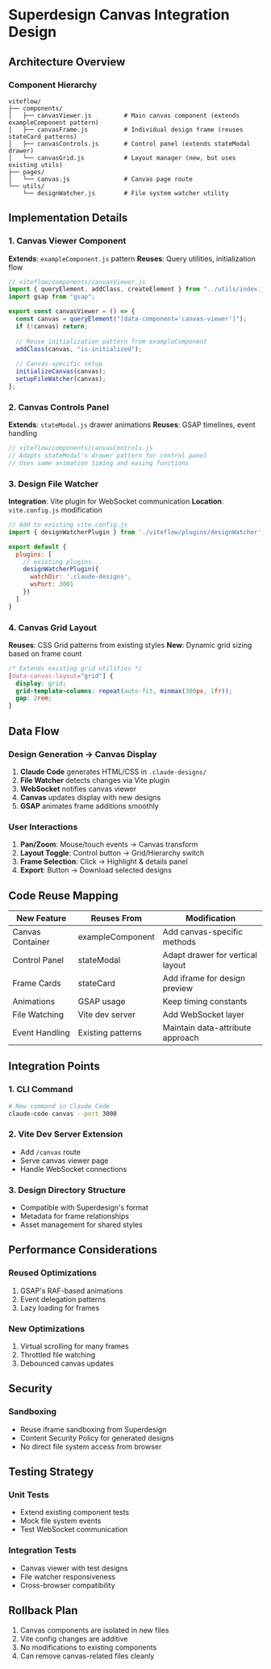 # Superdesign Canvas Integration Design

## Architecture Overview

### Component Hierarchy
```
viteflow/
├── components/
│   ├── canvasViewer.js         # Main canvas component (extends exampleComponent pattern)
│   ├── canvasFrame.js          # Individual design frame (reuses stateCard patterns)
│   ├── canvasControls.js       # Control panel (extends stateModal drawer)
│   └── canvasGrid.js           # Layout manager (new, but uses existing utils)
├── pages/
│   └── canvas.js               # Canvas page route
└── utils/
    └── designWatcher.js        # File system watcher utility
```

## Implementation Details

### 1. Canvas Viewer Component
**Extends**: `exampleComponent.js` pattern
**Reuses**: Query utilities, initialization flow

```javascript
// viteflow/components/canvasViewer.js
import { queryElement, addClass, createElement } from "../utils/index.js";
import gsap from "gsap";

export const canvasViewer = () => {
  const canvas = queryElement("[data-component='canvas-viewer']");
  if (!canvas) return;
  
  // Reuse initialization pattern from exampleComponent
  addClass(canvas, "is-initialized");
  
  // Canvas-specific setup
  initializeCanvas(canvas);
  setupFileWatcher(canvas);
};
```

### 2. Canvas Controls Panel
**Extends**: `stateModal.js` drawer animations
**Reuses**: GSAP timelines, event handling

```javascript
// viteflow/components/canvasControls.js
// Adapts stateModal's drawer pattern for control panel
// Uses same animation timing and easing functions
```

### 3. Design File Watcher
**Integration**: Vite plugin for WebSocket communication
**Location**: `vite.config.js` modification

```javascript
// Add to existing vite.config.js
import { designWatcherPlugin } from './viteflow/plugins/designWatcher';

export default {
  plugins: [
    // existing plugins...
    designWatcherPlugin({
      watchDir: '.claude-designs',
      wsPort: 3001
    })
  ]
}
```

### 4. Canvas Grid Layout
**Reuses**: CSS Grid patterns from existing styles
**New**: Dynamic grid sizing based on frame count

```css
/* Extends existing grid utilities */
[data-canvas-layout="grid"] {
  display: grid;
  grid-template-columns: repeat(auto-fit, minmax(300px, 1fr));
  gap: 2rem;
}
```

## Data Flow

### Design Generation → Canvas Display
1. **Claude Code** generates HTML/CSS in `.claude-designs/`
2. **File Watcher** detects changes via Vite plugin
3. **WebSocket** notifies canvas viewer
4. **Canvas** updates display with new designs
5. **GSAP** animates frame additions smoothly

### User Interactions
1. **Pan/Zoom**: Mouse/touch events → Canvas transform
2. **Layout Toggle**: Control button → Grid/Hierarchy switch
3. **Frame Selection**: Click → Highlight & details panel
4. **Export**: Button → Download selected designs

## Code Reuse Mapping

| New Feature | Reuses From | Modification |
|-------------|-------------|--------------|
| Canvas Container | exampleComponent | Add canvas-specific methods |
| Control Panel | stateModal | Adapt drawer for vertical layout |
| Frame Cards | stateCard | Add iframe for design preview |
| Animations | GSAP usage | Keep timing constants |
| File Watching | Vite dev server | Add WebSocket layer |
| Event Handling | Existing patterns | Maintain data-attribute approach |

## Integration Points

### 1. CLI Command
```bash
# New command in Claude Code
claude-code canvas --port 3000
```

### 2. Vite Dev Server Extension
- Add `/canvas` route
- Serve canvas viewer page
- Handle WebSocket connections

### 3. Design Directory Structure
- Compatible with Superdesign's format
- Metadata for frame relationships
- Asset management for shared styles

## Performance Considerations

### Reused Optimizations
1. GSAP's RAF-based animations
2. Event delegation patterns
3. Lazy loading for frames

### New Optimizations
1. Virtual scrolling for many frames
2. Throttled file watching
3. Debounced canvas updates

## Security

### Sandboxing
- Reuse iframe sandboxing from Superdesign
- Content Security Policy for generated designs
- No direct file system access from browser

## Testing Strategy

### Unit Tests
- Extend existing component tests
- Mock file system events
- Test WebSocket communication

### Integration Tests
- Canvas viewer with test designs
- File watcher responsiveness
- Cross-browser compatibility

## Rollback Plan
1. Canvas components are isolated in new files
2. Vite config changes are additive
3. No modifications to existing components
4. Can remove canvas-related files cleanly